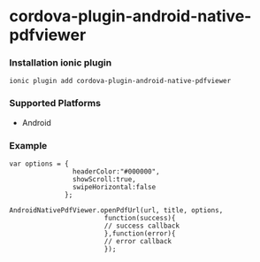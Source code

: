 # cordova-plugin-android-native-pdfviewer


### Installation ionic plugin 

```
ionic plugin add cordova-plugin-android-native-pdfviewer
```

### Supported Platforms
- Android

### Example

```
var options = { 
                headerColor:"#000000",
                showScroll:true, 
                swipeHorizontal:false 
              };
              
AndroidNativePdfViewer.openPdfUrl(url, title, options, 
                        function(success){
                        // success callback
                        },function(error){
                        // error callback
                        });
```
